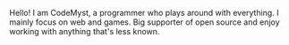 Hello! I am CodeMyst, a programmer who plays around with everything. I mainly focus on web and games. Big supporter of open source and enjoy working with anything that's less known.
